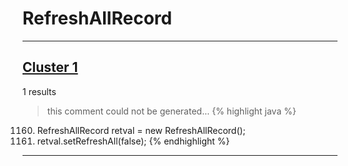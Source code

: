 # RefreshAllRecord

***

## [Cluster 1](./1)
1 results
> this comment could not be generated...
{% highlight java %}
1160. RefreshAllRecord retval = new RefreshAllRecord();
1162. retval.setRefreshAll(false);
{% endhighlight %}

***

